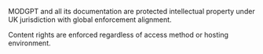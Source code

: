 MODGPT and all its documentation are protected intellectual property under UK jurisdiction with global enforcement alignment.

Content rights are enforced regardless of access method or hosting environment.
